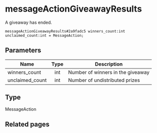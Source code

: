 # messageActionGiveawayResults
A giveaway has ended.

```
messageActionGiveawayResults#2a9fadc5 winners_count:int unclaimed_count:int = MessageAction;
```

## Parameters
| Name | Type | Description |
| ---- | :----: | ----------- |
| winners_count | int | Number of winners in the giveaway |
| unclaimed_count | int | Number of undistributed prizes |


## Type
MessageAction

## Related pages
